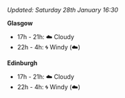 *Updated: Saturday 28th January 16:30*

**Glasgow**

* 17h - 21h: :cloud: Cloudy
* 22h - 4h: :cyclone: Windy (:cloud:)

**Edinburgh**

* 17h - 21h: :cloud: Cloudy
* 22h - 4h: :cyclone: Windy (:cloud:)
